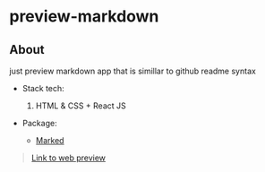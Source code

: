 # preview-markdown

## About
just preview markdown app that is simillar to github readme syntax

* Stack tech:
  1. HTML & CSS + React JS

* Package:
  * [Marked](https://www.npmjs.com/package/marked)

> [Link to web preview](https://anassasp.github.io/preview-markdown/)
